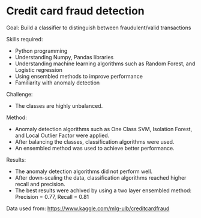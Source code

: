 # Credit card fraud detection
Goal: Build a classifier to distinguish between fraudulent/valid transactions

Skills required:
  - Python programming
  - Understanding Numpy, Pandas libraries
  - Understanding machine learning algorithms such as Random Forest, and Logistic regression
  - Using ensembled methods to improve performance
  - Familiarity with anomaly detection 

Challenge:
  - The classes are highly unbalanced.

Method:
  - Anomaly detection algorithms such as One Class SVM, Isolation Forest, and Local Outlier Factor were applied.
  - After balancing the classes, classification algorithms were used.
  - An ensembled method was used to achieve better performance.
  
Results:
  - The anomaly detection algorithms did not perform well.
  - After down-scaling the data, classification algorithms reached higher recall and precision.
  - The best results were achived by using a two layer ensembled method: Precision = 0.77, Recall = 0.81

Data used from:
https://www.kaggle.com/mlg-ulb/creditcardfraud